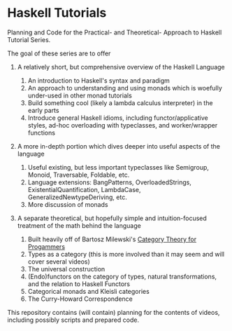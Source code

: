 # Haskell Tutorials
Planning and Code for the Practical- and Theoretical- Approach to Haskell Tutorial Series.

The goal of these series are to offer
1) A relatively short, but comprehensive overview of the Haskell Language
    1) An introduction to Haskell's syntax and paradigm
    2) An approach to understanding and using monads which is woefully under-used in other monad tutorials
    3) Build something cool (likely a lambda calculus interpreter) in the early parts
    4) Introduce general Haskell idioms, including functor/applicative styles, ad-hoc overloading with typeclasses, and worker/wrapper functions
2) A more in-depth portion which dives deeper into useful aspects of the language
    1) Useful existing, but less important typeclasses like Semigroup, Monoid, Traversable, Foldable, etc.
    2) Language extensions: BangPatterns, OverloadedStrings, ExistentialQuantification, LambdaCase, GeneralizedNewtypeDeriving, etc.
    3) More discussion of monads

3) A separate theoretical, but hopefully simple and intuition-focused treatment of the math behind the language
    1) Built heavily off of Bartosz Milewski's [Category Theory for Progammers](https://bartoszmilewski.com/2014/10/28/category-theory-for-programmers-the-preface/)
    2) Types as a category (this is more involved than it may seem and will cover several videos)
    3) The universal construction
    4) (Endo)functors on the category of types, natural transformations, and the relation to Haskell Functors
    5) Categorical monads and Kleisli categories
    6) The Curry-Howard Correspondence
  
This repository contains (will contain) planning for the contents of videos, including possibly scripts and prepared code.
